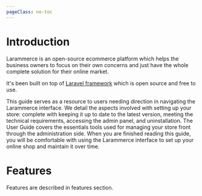 ```yaml
---
pageClass: no-toc
---
```


# Introduction

Larammerce is an open-source ecommerce platform which helps the business owners to focus on their own concerns and just have the whole complete solution for their online market.

It's been built on top of [Laravel framework](https://laravel.com) which is open source and free to use.

This guide serves as a resource to users needing direction in navigating the Larammerce interface. 
We detail the aspects involved with setting up your store: complete with keeping it up to date to the latest version, meeting the technical requirements, accessing the admin panel, and uninstallation. 
The User Guide covers the essentials tools used for managing your store front through the administration side.
When you are finished reading this guide, you will be comfortable with using the Larammerce interface to set up your online shop and maintain it over time.

# Features

Features are described in features section.
